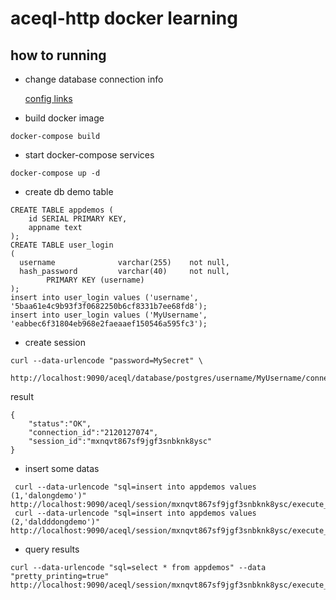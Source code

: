 # aceql-http docker learning

## how to running

* change database connection info

  [config links](https://github.com/kawansoft/aceql-http#configure-jdbc-parameters-in-aceql-serverproperties-file)


* build docker image

```code
docker-compose build
```

* start docker-compose services

```code
docker-compose up -d
```

* create db demo table

```code
CREATE TABLE appdemos (
    id SERIAL PRIMARY KEY,
    appname text
);
CREATE TABLE user_login
(               
  username              varchar(255)    not null,     
  hash_password         varchar(40)     not null,
        PRIMARY KEY (username)
);
insert into user_login values ('username', '5baa61e4c9b93f3f0682250b6cf8331b7ee68fd8');
insert into user_login values ('MyUsername', 'eabbec6f31804eb968e2faeaaef150546a595fc3');
```

* create session

```code
curl --data-urlencode "password=MySecret" \
 http://localhost:9090/aceql/database/postgres/username/MyUsername/connect
```
result

```code
{
    "status":"OK",
    "connection_id":"2120127074",
    "session_id":"mxnqvt867sf9jgf3snbknk8ysc"
}
```
* insert some datas

```code
 curl --data-urlencode "sql=insert into appdemos values (1,'dalongdemo')" http://localhost:9090/aceql/session/mxnqvt867sf9jgf3snbknk8ysc/execute_update
 curl --data-urlencode "sql=insert into appdemos values (2,'daldddongdemo')" http://localhost:9090/aceql/session/mxnqvt867sf9jgf3snbknk8ysc/execute_update
 ```
* query results

```code
curl --data-urlencode "sql=select * from appdemos" --data "pretty_printing=true" http://localhost:9090/aceql/session/mxnqvt867sf9jgf3snbknk8ysc/execute_query
```